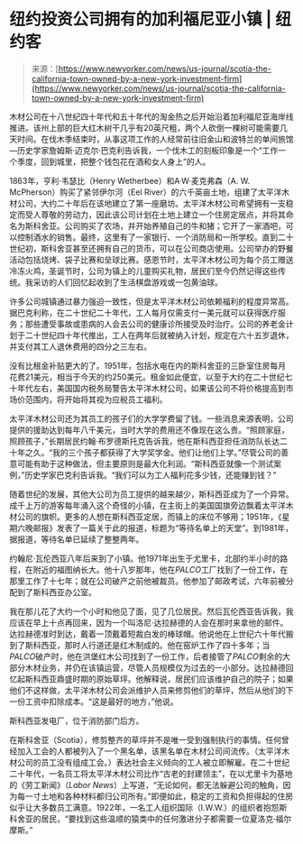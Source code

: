 <!--yml

类别：未分类

日期：2024-05-27 14:37:11

-->

# 纽约投资公司拥有的加利福尼亚小镇 | 纽约客

> 来源：[https://www.newyorker.com/news/us-journal/scotia-the-california-town-owned-by-a-new-york-investment-firm](https://www.newyorker.com/news/us-journal/scotia-the-california-town-owned-by-a-new-york-investment-firm)

木材公司在十八世纪四十年代和五十年代的淘金热之后开始沿着加利福尼亚海岸线推进。该州上部的巨大红木树干几乎有20英尺粗，两个人砍倒一棵树可能需要几天时间。在伐木季结束时，从事这项工作的人经常前往旧金山和波特兰的单间旅馆—历史学家詹姆斯·迈克尔·巴克利告诉我，一个伐木工的刻板印象是一个“工作一个季度，回到城里，把整个钱包花在酒和女人身上”的人。

1863年，亨利·韦瑟比（Henry Wetherbee）和A·W·麦克弗森（A. W. McPherson）购买了紧邻伊尔河（Eel River）的六千英亩土地，组建了太平洋木材公司，大约二十年后在该地建立了第一座磨坊。太平洋木材公司希望拥有一支稳定而受人尊敬的劳动力，因此该公司计划在土地上建立一个住房定居点，并将其命名为斯科舍亚。公司购买了农场，并开始养殖自己的牛和猪；它开了一家酒吧，可以控制酒水的销售。最终，这里有了一家银行、一个消防局和一所学校。直到二十世纪初，斯科舍亚甚至还拥有自己的货币，可以在公司商店使用。公司举办的野餐活动包括烧烤、袋子比赛和垒球比赛。感恩节时，太平洋木材公司为每个员工赠送冷冻火鸡，圣诞节时，公司为镇上的儿童购买礼物，居民们至今仍然记得这些传统。我采访的人们回忆起收到了生活棋盘游戏或一包黄油球。

许多公司城镇通过暴力强迫一致性，但是太平洋木材公司依赖福利的程度异常高。据巴克利称，在二十世纪二十年代，工人每月仅需支付一美元就可以获得医疗服务；那些遭受事故或患病的人会去公司的健康诊所接受及时治疗。公司的养老金计划于二十世纪四十年代推出，工人在两年后就被纳入计划，规定在六十五岁退休，并支付其工人退休费用的四分之三左右。

没有比租金补贴更大的了。1951年，包括水电在内的斯科舍亚的三卧室住房每月花费21美元，相当于今天的约250美元。租金如此便宜，以至于大约在二十世纪七十年代左右，美国国内税务局警告太平洋木材公司，如果该公司不将价格提高到市场价范围内，将开始将其视为应税员工福利。

太平洋木材公司还为其员工的孩子们的大学学费留了钱。一些消息来源表明，公司提供的援助达到每年八千美元，当时大学的费用还不像现在这么贵。“照顾家庭，照顾孩子，”长期居民约翰·布罗德斯托克告诉我，他在斯科西亚担任消防队长达二十年之久。“我的三个孩子都获得了大学奖学金。他们让他们上学。”尽管公司的善意可能有助于这种做法，但主要原则是最大化利润。“斯科西亚就像一个测试案例，”历史学家巴克利告诉我。“我们可以为工人福利花多少钱，还能赚到钱？”

随着世纪的发展，其他大公司为员工提供的越来越少，斯科西亚成为了一个异常。成千上万的游客每年涌入这个奇怪的小镇，在主街上的美国国旗旁边飘着太平洋木材公司的旗帜。更多的人想在斯科西亚定居，而镇上的床位不够用；1951年，《星期六晚邮报》发表了一篇关于此的报道，标题为“等待名单上的天堂”。到1981年，据报道，等待名单已延续了整整两年。

约翰尼·瓦伦西亚八年后来到了小镇。他1971年出生于尤里卡，北部约半小时的路程，在附近的福图纳长大。他十八岁那年，他在*PALCO*工厂找到了一份工作，在那里工作了十七年；就在公司破产之前他被裁员。他参加了邮政考试，六年前被分配到了斯科西亚办公室。

我在那儿花了大约一个小时和他见了面，见了几位居民。然后瓦伦西亚告诉我，我应该在早上十点再回来，因为一个叫洛尼·达拉赫德的人会在那时来拿他的邮件。达拉赫德准时到达，戴着一顶戴着短裁白发的棒球帽。他说他在上世纪六十年代搬到了斯科西亚，那时人行道还是红木制成的。他在窑炉工作了四十多年；当*PALCO*破产时，他在洪堡红木公司找到了一份工作，后者接管了*PALCO*剩余的大部分木材业务，并仍在该镇运营，尽管人员规模仅为过去的一小部分。达拉赫德回忆起斯科西亚鼎盛时期的原始草坪。他解释说，居民们应该维护自己的院子；如果他们不这样做，太平洋木材公司会派维护人员来修剪他们的草坪，然后从他们的下一份工资中扣除成本。“这是最好的地方，”他说。

<inline-embed name="feature-default" attrs="[object Object]" childtypes="image" contenttype="callout:feature-default">斯科西亚发电厂，位于消防部门后方。</inline-embed>

在斯科舍亚（Scotia），修剪整齐的草坪并不是唯一受到强制执行的事情。任何曾经加入工会的人都被列入了一个黑名单，该黑名单在木材公司间流传。（太平洋木材公司的员工没有组成工会。）表达社会主义倾向的工人被立即解雇。在二十世纪二十年代，一名员工将太平洋木材公司比作“古老的封建领主”，在以尤里卡为基地的《劳工新闻》（*Labor News*）上写道，“无论如何，都无法躲避公司的触角，因为每一寸土地和各种材料都归公司所有。”即便如此，稳定的工资和负担得起的住房似乎让大多数员工满意。1922年，一名工人组织国际（I.W.W.）的组织者抱怨斯科舍亚的居民，“要找到这些温顺的猿类中的任何激进分子都需要一位夏洛克·福尔摩斯。”
